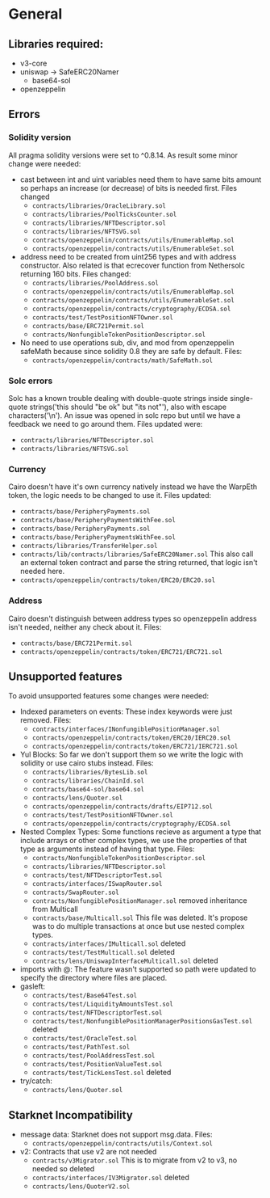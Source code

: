 # General

## Libraries required:
- v3-core
- uniswap -> SafeERC20Namer
    - base64-sol
- openzeppelin

## Errors
### Solidity version
All pragma solidity versions were set to ^0.8.14. As result some minor change were needed:
- cast between int and uint variables need them to have same bits amount so perhaps an increase (or decrease) of bits is needed first. Files changed
    - `contracts/libraries/OracleLibrary.sol`
    - `contracts/libraries/PoolTicksCounter.sol`
    - `contracts/libraries/NFTDescriptor.sol`
    - `contracts/libraries/NFTSVG.sol`
    - `contracts/openzeppelin/contracts/utils/EnumerableMap.sol`
    - `contracts/openzeppelin/contracts/utils/EnumerableSet.sol`
- address need to be created from uint256 types and with address constructor. Also related is that ecrecover function from Nethersolc returning 160 bits. Files changed:
    - `contracts/libraries/PoolAddress.sol`
    - `contracts/openzeppelin/contracts/utils/EnumerableMap.sol`
    - `contracts/openzeppelin/contracts/utils/EnumerableSet.sol`
    - `contracts/openzeppelin/contracts/cryptography/ECDSA.sol`
    - `contracts/test/TestPositionNFTOwner.sol`
    - `contracts/base/ERC721Permit.sol`
    - `contracts/NonfungibleTokenPositionDescriptor.sol`
- No need to use operations sub, div, and mod from openzeppelin safeMath because since solidity 0.8 they are safe by default. Files:
    - `contracts/openzeppelin/contracts/math/SafeMath.sol`

### Solc errors
Solc has a known trouble dealing with double-quote strings inside single-quote strings('this should "be ok" but "its not"'), also with escape characters('\\n'). An issue was opened in solc repo but until we have a feedback we need to go around them. Files updated were:
- `contracts/libraries/NFTDescriptor.sol`
- `contracts/libraries/NFTSVG.sol`

### Currency
Cairo doesn't have it's own currency natively instead we have the WarpEth token, the logic needs to be changed to use it. Files updated:
- `contracts/base/PeripheryPayments.sol`
- `contracts/base/PeripheryPaymentsWithFee.sol`
- `contracts/base/PeripheryPayments.sol`
- `contracts/base/PeripheryPaymentsWithFee.sol`
- `contracts/libraries/TransferHelper.sol`
- `contracts/lib/contracts/libraries/SafeERC20Namer.sol` This also call an external token contract and parse the string returned, that logic isn't needed here.
- `contracts/openzeppelin/contracts/token/ERC20/ERC20.sol`

### Address
Cairo doesn't distinguish between address types so openzeppelin address isn't needed, neither any check about it. Files:
- `contracts/base/ERC721Permit.sol`
- `contracts/openzeppelin/contracts/token/ERC721/ERC721.sol`


## Unsupported features
To avoid unsupported features some changes were needed:
- Indexed parameters on events: These index keywords were just removed. Files:
    - `contracts/interfaces/INonfungiblePositionManager.sol`
    - `contracts/openzeppelin/contracts/token/ERC20/IERC20.sol`
    - `contracts/openzeppelin/contracts/token/ERC721/IERC721.sol`
- Yul Blocks: So far we don't support them so we write the logic with solidity or use cairo stubs instead. Files:
    - `contracts/libraries/BytesLib.sol`
    - `contracts/libraries/ChainId.sol`
    - `contracts/base64-sol/base64.sol`
    - `contracts/lens/Quoter.sol`
    - `contracts/openzeppelin/contracts/drafts/EIP712.sol`
    - `contracts/test/TestPositionNFTOwner.sol`
    - `contracts/openzeppelin/contracts/cryptography/ECDSA.sol`
- Nested Complex Types: Some functions recieve as argument a type that include arrays or other complex types, we use the properties of that type as arguments instead of having that type. Files:
    - `contracts/NonfungibleTokenPositionDescriptor.sol`
    - `contracts/libraries/NFTDescriptor.sol`
    - `contracts/test/NFTDescriptorTest.sol`
    - `contracts/interfaces/ISwapRouter.sol`
    - `contracts/SwapRouter.sol`
    - `contracts/NonfungiblePositionManager.sol` removed inheritance from Multicall
    - `contracts/base/Multicall.sol` This file was deleted. It's propose was to do multiple transactions at once but use nested complex types.
    - `contracts/interfaces/IMulticall.sol` deleted
    - `contracts/test/TestMulticall.sol` deleted
    - `contracts/lens/UniswapInterfaceMulticall.sol` deleted
- imports with @: The feature wasn't supported so path were updated to specify the directory where files are placed.
- gasleft: 
    - `contracts/test/Base64Test.sol`
    - `contracts/test/LiquidityAmountsTest.sol`
    - `contracts/test/NFTDescriptorTest.sol`
    - `contracts/test/NonfungiblePositionManagerPositionsGasTest.sol` deleted
    - `contracts/test/OracleTest.sol`
    - `contracts/test/PathTest.sol`
    - `contracts/test/PoolAddressTest.sol`
    - `contracts/test/PositionValueTest.sol`
    - `contracts/test/TickLensTest.sol` deleted
- try/catch:
    - `contracts/lens/Quoter.sol`

## Starknet Incompatibility
- message data: Starknet does not support msg.data. Files:
    - `contracts/openzeppelin/contracts/utils/Context.sol`
- v2: Contracts that use v2 are not needed
    - `contracts/v3Migrator.sol` This is to migrate from v2 to v3, no needed so deleted
    - `contracts/interfaces/IV3Migrator.sol` deleted
    - `contracts/lens/QuoterV2.sol`
